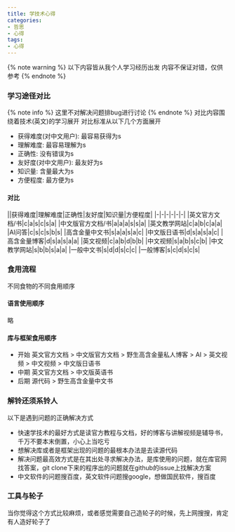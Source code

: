 ```yaml
---
title: 学技术心得
categories:
- 哲思
- 心得
tags:
- 心得
---
```

{% note warning %}
以下内容皆从我个人学习经历出发
内容不保证对错，仅供参考
{% endnote %}
### 学习途径对比
{% note info %}
这里不对解决问题排bug进行讨论
{% endnote %}
对比内容围绕着技术(英文)的学习展开
对比标准从以下几个方面展开
* 获得难度(对中文用户): 最容易获得为s
* 理解难度: 最容易理解为s
* 正确性: 没有错误为s
* 友好度(对中文用户): 最友好为s
* 知识量: 含量最大为s
* 方便程度: 最方便为s
#### 对比
||获得难度|理解难度|正确性|友好度|知识量|方便程度|
|-|-|-|-|-|-|
|英文官方文档/书|c|a|s|c|s|a|
|中文版官方文档/书|a|a|a|s|s|a|
|英文教学网站|c|a|b|c|a|a|
|AI问答|c|s|c|s|b|s|
|高含金量中文书|s|a|a|s|a|c|
|中文版日语书|d|s|a|s|a|c|
|高含金量博客|d|s|a|s|a|a|
|英文视频|c|a|b|d|b|b|
|中文视频|s|a|b|s|c|b|
|中文教学网站|s|b|b|s|a|a|
|一般中文书|s|d|d|s|c|c|
|一般博客|s|c|d|s|c|s|

### 食用流程
不同食物的不同食用顺序
#### 语言使用顺序
略
#### 库与框架食用顺序
* 开始
英文官方文档 > 中文版官方文档 > 野生高含金量私人博客 > AI > 英文视频 > 中文视频 > 中文版日语书
* 中期
英文官方文档 > 中文版英语书
* 后期
源代码 > 野生高含金量中文书

### 解铃还须系铃人
以下是遇到问题的正确解决方式
* 快速学技术的最好方式是读官方教程与文档，好的博客与讲解视频是辅导书，千万不要本末倒置，小心上当吃亏  
* 想解决库或者是框架出现的问题的最根本办法是去读源代码
* 解决问题最高效方式是在其出处寻求解决办法，是库使用的问题，就在库官网找答案，git clone下来的程序出的问题就在github的issue上找解决方案  
* 中文软件的问题搜百度，英文软件问题搜google，想做国民软件，搜百度

### 工具与轮子
当你觉得这个方式比较麻烦，或者感觉需要自己造轮子的时候，先上网搜搜，肯定有人造好轮子了
